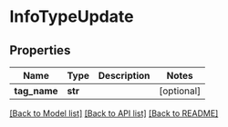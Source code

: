 # InfoTypeUpdate

## Properties
Name | Type | Description | Notes
------------ | ------------- | ------------- | -------------
**tag_name** | **str** |  | [optional] 

[[Back to Model list]](../README.md#documentation-for-models) [[Back to API list]](../README.md#documentation-for-api-endpoints) [[Back to README]](../README.md)


